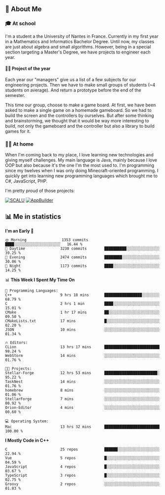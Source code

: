 ## 👀 About Me

### 🎓 At school

I'm a student a the University of Nantes in France. Currently in my first year in a Mathematics and Informatics Bachelor Degree. Until now, my classes are just about algebra and small algorithms. However, being in a special section targeting a Master's Degree, we have projects to engineer each year. 

#### 🔧🔬 Project of the year

Each year our "managers" give us a list of a few subjects for our engineering projects. Then we have to make small groups of students (~4 students on average). And return a prototype before the end of the semester.

This time our group, choose to make a game board. At first, we have been asked to make a single game on a homemade gameboard. So we had to build the screen and the controllers by ourselves. 
But after some thinking and brainstorming, we thought that it would be way more interesting to build, not only the gameboard and the controller but also a library to build games for it.

### 👨‍💻 At home

When I'm coming back to my place, I love learning new technologies and giving myself challenges. My main language is Java, mainly because I love OOP but also because it's the one I'm the most used to. I'm programming since my twelves when I was only doing Minecraft-oriented programming.  I quickly get into learning new programming languages which brought me to C#, JavaScript, PHP. 

I'm pretty proud of those projects:

[![SCALU](https://github-readme-stats.vercel.app/api/pin?username=renardfute&repo=SCALU)](https://github.com/renardfute/scalu)
[![AppBuilder](https://github-readme-stats.vercel.app/api/pin?username=pulsedev2&repo=AppBuilder)](https://github.com/pulsedev2/AppBuilder)

## 📊 Me in statistics
<!--START_SECTION:waka-->
**I'm an Early 🐤** 

```text
🌞 Morning                1353 commits        ████░░░░░░░░░░░░░░░░░░░░░   16.44 % 
🌆 Daytime                3230 commits        ██████████░░░░░░░░░░░░░░░   39.25 % 
🌃 Evening                2474 commits        ████████░░░░░░░░░░░░░░░░░   30.06 % 
🌙 Night                  1173 commits        ████░░░░░░░░░░░░░░░░░░░░░   14.25 % 
```


📊 **This Week I Spent My Time On** 

```text
💬 Programming Languages: 
C++                      9 hrs 18 mins       █████████████████░░░░░░░░   68.79 % 
C                        2 hrs 1 min         ████░░░░░░░░░░░░░░░░░░░░░   15.01 % 
CMake                    1 hr 17 mins        ██░░░░░░░░░░░░░░░░░░░░░░░   09.50 % 
CMakeLists.txt           17 mins             █░░░░░░░░░░░░░░░░░░░░░░░░   02.20 % 
JSON                     10 mins             ░░░░░░░░░░░░░░░░░░░░░░░░░   01.34 % 

🔥 Editors: 
CLion                    13 hrs 17 mins      █████████████████████████   98.24 % 
WebStorm                 14 mins             ░░░░░░░░░░░░░░░░░░░░░░░░░   01.76 % 

🐱‍💻 Projects: 
Stellar-Forge            12 hrs 53 mins      ████████████████████████░   95.22 % 
TaskNest                 14 mins             ░░░░░░░░░░░░░░░░░░░░░░░░░   01.76 % 
homebrew                 8 mins              ░░░░░░░░░░░░░░░░░░░░░░░░░   01.06 % 
StellarForge             7 mins              ░░░░░░░░░░░░░░░░░░░░░░░░░   00.92 % 
Orion-Editor             4 mins              ░░░░░░░░░░░░░░░░░░░░░░░░░   00.60 % 

💻 Operating System: 
Mac                      13 hrs 32 mins      █████████████████████████   100.00 % 
```

**I Mostly Code in C++** 

```text
C                        25 repos            ██████░░░░░░░░░░░░░░░░░░░   22.94 % 
Vue                      5 repos             █░░░░░░░░░░░░░░░░░░░░░░░░   04.59 % 
JavaScript               4 repos             █░░░░░░░░░░░░░░░░░░░░░░░░   03.67 % 
TypeScript               3 repos             █░░░░░░░░░░░░░░░░░░░░░░░░   02.75 % 
Groovy                   2 repos             ░░░░░░░░░░░░░░░░░░░░░░░░░   01.83 % 
```




<!--END_SECTION:waka-->
